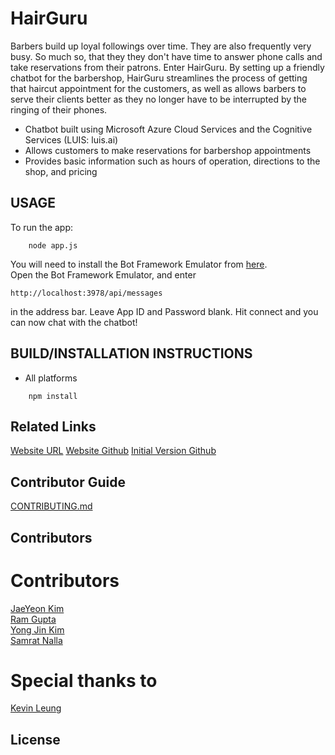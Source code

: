 # HairGuru

Barbers build up loyal followings over time. They are also frequently very busy. So much so, that they they don't have time to answer phone calls and take reservations from their patrons. Enter HairGuru. By setting up a friendly chatbot for the barbershop, HairGuru streamlines the process of getting that haircut appointment for the customers, as well as allows barbers to serve their clients better as they no longer have to be interrupted by the ringing of their phones.
<br>
* Chatbot built using Microsoft Azure Cloud Services and the Cognitive Services (LUIS: luis.ai)
* Allows customers to make reservations for barbershop appointments
* Provides basic information such as hours of operation, directions to the shop, and pricing

## USAGE

To run the app:

```
	node app.js
```

You will need to install the Bot Framework Emulator from [here](https://docs.botframework.com/en-us/tools/bot-framework-emulator/).
<br>
Open the Bot Framework Emulator, and enter
```
http://localhost:3978/api/messages
```
in the address bar. Leave App ID and Password blank. Hit connect and you can now chat with the chatbot!

## BUILD/INSTALLATION INSTRUCTIONS
  * All platforms

```
  	npm install
```

## Related Links

[Website URL](http://www.hairguru2017.com)
[Website Github](http://github.com/erickimme/hairguru_website)
[Initial Version Github](http://github.com/erickimme/HackIllinois2017)

## Contributor Guide
[CONTRIBUTING.md](CONTRIBUTING.md)

## Contributors
# Contributors <br>
[JaeYeon Kim](http://www.github.com/erickimme) <br>
[Ram Gupta](http://www.github.com/Ram-G) <br> 
[Yong Jin Kim](http://www.github.com/whyjay17) <br>
[Samrat Nalla](http://www.github.com/samrattennis) <br>
# Special thanks to
[Kevin Leung](http://www.github.com/KSLHacks)


## License 